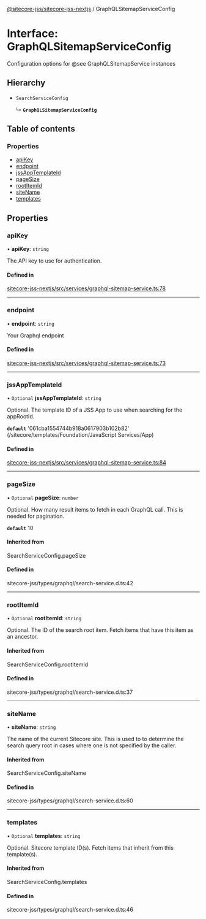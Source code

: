 [@sitecore-jss/sitecore-jss-nextjs](../README.md) / GraphQLSitemapServiceConfig

# Interface: GraphQLSitemapServiceConfig

Configuration options for @see GraphQLSitemapService instances

## Hierarchy

- `SearchServiceConfig`

  ↳ **`GraphQLSitemapServiceConfig`**

## Table of contents

### Properties

- [apiKey](GraphQLSitemapServiceConfig.md#apikey)
- [endpoint](GraphQLSitemapServiceConfig.md#endpoint)
- [jssAppTemplateId](GraphQLSitemapServiceConfig.md#jssapptemplateid)
- [pageSize](GraphQLSitemapServiceConfig.md#pagesize)
- [rootItemId](GraphQLSitemapServiceConfig.md#rootitemid)
- [siteName](GraphQLSitemapServiceConfig.md#sitename)
- [templates](GraphQLSitemapServiceConfig.md#templates)

## Properties

### apiKey

• **apiKey**: `string`

The API key to use for authentication.

#### Defined in

[sitecore-jss-nextjs/src/services/graphql-sitemap-service.ts:78](https://github.com/Sitecore/jss/blob/f5c66a8c/packages/sitecore-jss-nextjs/src/services/graphql-sitemap-service.ts#L78)

___

### endpoint

• **endpoint**: `string`

Your Graphql endpoint

#### Defined in

[sitecore-jss-nextjs/src/services/graphql-sitemap-service.ts:73](https://github.com/Sitecore/jss/blob/f5c66a8c/packages/sitecore-jss-nextjs/src/services/graphql-sitemap-service.ts#L73)

___

### jssAppTemplateId

• `Optional` **jssAppTemplateId**: `string`

Optional. The template ID of a JSS App to use when searching for the appRootId.

**`default`** '061cba1554744b918a0617903b102b82' (/sitecore/templates/Foundation/JavaScript Services/App)

#### Defined in

[sitecore-jss-nextjs/src/services/graphql-sitemap-service.ts:84](https://github.com/Sitecore/jss/blob/f5c66a8c/packages/sitecore-jss-nextjs/src/services/graphql-sitemap-service.ts#L84)

___

### pageSize

• `Optional` **pageSize**: `number`

Optional. How many result items to fetch in each GraphQL call. This is needed for pagination.

**`default`** 10

#### Inherited from

SearchServiceConfig.pageSize

#### Defined in

sitecore-jss/types/graphql/search-service.d.ts:42

___

### rootItemId

• `Optional` **rootItemId**: `string`

Optional. The ID of the search root item. Fetch items that have this item as an ancestor.

#### Inherited from

SearchServiceConfig.rootItemId

#### Defined in

sitecore-jss/types/graphql/search-service.d.ts:37

___

### siteName

• **siteName**: `string`

The name of the current Sitecore site. This is used to to determine the search query root
in cases where one is not specified by the caller.

#### Inherited from

SearchServiceConfig.siteName

#### Defined in

sitecore-jss/types/graphql/search-service.d.ts:60

___

### templates

• `Optional` **templates**: `string`

Optional. Sitecore template ID(s). Fetch items that inherit from this template(s).

#### Inherited from

SearchServiceConfig.templates

#### Defined in

sitecore-jss/types/graphql/search-service.d.ts:46
